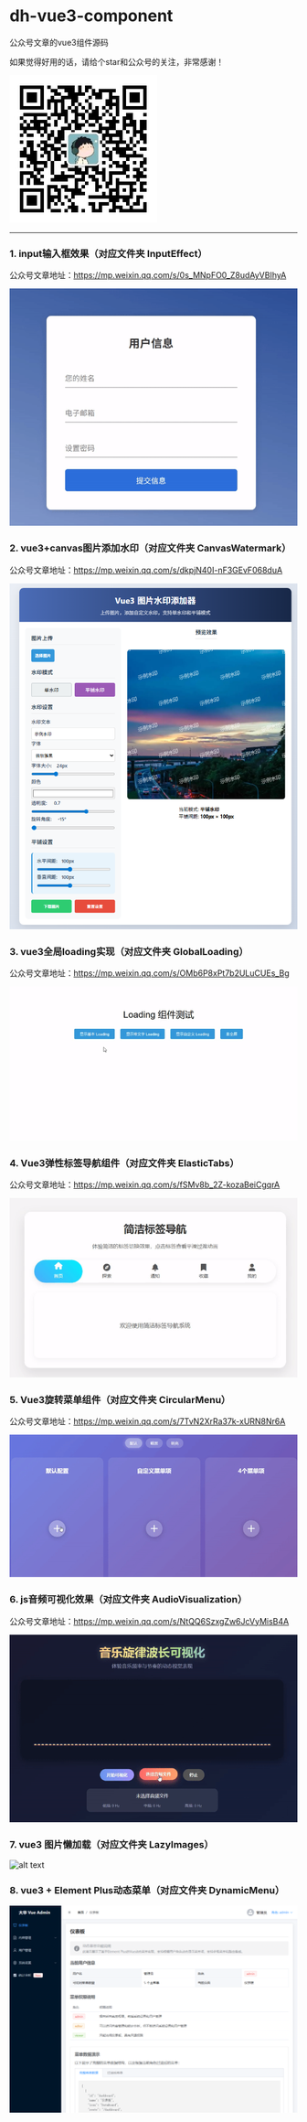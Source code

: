 # dh-vue3-component

公众号文章的vue3组件源码

如果觉得好用的话，请给个star和公众号的关注，非常感谢！

![alt text](image.png)

****

### 1. input输入框效果（对应文件夹 InputEffect）

公众号文章地址：https://mp.weixin.qq.com/s/0s_MNpFO0_Z8udAyVBIhyA

![alt text](./images/inputEffect.gif)

### 2. vue3+canvas图片添加水印（对应文件夹 CanvasWatermark）

公众号文章地址：https://mp.weixin.qq.com/s/dkpjN40I-nF3GEvF068duA

![alt text](./images/canvasWatermark.png)

### 3. vue3全局loading实现（对应文件夹 GlobalLoading）

公众号文章地址：https://mp.weixin.qq.com/s/OMb6P8xPt7b2ULuCUEs_Bg

![alt text](./images/globalLoading.gif)

### 4. Vue3弹性标签导航组件（对应文件夹 ElasticTabs）

公众号文章地址：https://mp.weixin.qq.com/s/fSMv8b_2Z-kozaBeiCgqrA

![alt text](./images/ElasticTabs.gif)

### 5. Vue3旋转菜单组件（对应文件夹 CircularMenu）

公众号文章地址：https://mp.weixin.qq.com/s/7TvN2XrRa37k-xURN8Nr6A

![alt text](./images/CircularMenu.gif)

### 6. js音频可视化效果（对应文件夹 AudioVisualization）

公众号文章地址：https://mp.weixin.qq.com/s/NtQQ6SzxgZw6JcVyMisB4A

![alt text](./images/AudioVisualization.gif)

### 7. vue3 图片懒加载（对应文件夹 LazyImages）

![alt text](./images/LazyImages.png)

### 8. vue3 + Element Plus动态菜单（对应文件夹 DynamicMenu）

![alt text](./images/DynamicMenu.png)